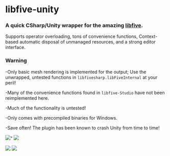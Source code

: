 libfive-unity
=====================

### A quick CSharp/Unity wrapper for the amazing [libfive](https://github.com/libfive/libfive).

Supports operator overloading, tons of convenience functions, Context-based automatic disposal of unmanaged resources, and a strong editor interface.

### Warning
-Only basic mesh rendering is implemented for the output; Use the unwrapped, untested functions in `libfivesharp.libFiveInternal` at your peril!

-Many of the convenience functions found in `libfive-Studio` have not been reimplemented here.

-Much of the functionality is untested!

-Only comes with precompiled binaries for Windows.

-Save often! The plugin has been known to crash Unity from time to time!


<img src="https://i.imgur.com/XR8HxoL.gif">" <img src="https://i.imgur.com/BuKbAwc.gif">


<img src="https://i.imgur.com/F6M2teg.png">
<img src="https://i.imgur.com/WeIl9KK.png">
